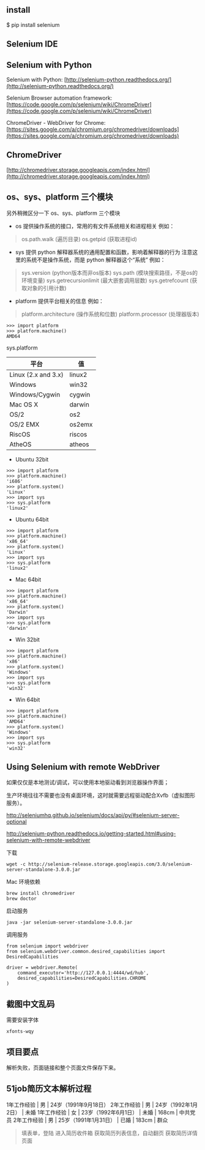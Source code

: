 ## install

$ pip install selenium


## Selenium IDE


## Selenium with Python

Selenium with Python: [http://selenium-python.readthedocs.org/](http://selenium-python.readthedocs.org/)

Selenium Browser automation framework: [https://code.google.com/p/selenium/wiki/ChromeDriver](https://code.google.com/p/selenium/wiki/ChromeDriver)

ChromeDriver - WebDriver for Chrome: [https://sites.google.com/a/chromium.org/chromedriver/downloads](https://sites.google.com/a/chromium.org/chromedriver/downloads)


## ChromeDriver

[http://chromedriver.storage.googleapis.com/index.html](http://chromedriver.storage.googleapis.com/index.html)


## os、sys、platform 三个模块

另外稍微区分一下 os、sys、platform 三个模块

- os 提供操作系统的接口，常用的有文件系统相关和进程相关
例如：
> os.path.walk (遍历目录)
> os.getpid (获取进程id)


- sys 提供 python 解释器系统的通用配置和函数，影响着解释器的行为
注意这里的系统不是操作系统，而是 python 解释器这个“系统”
例如：
> sys.version (python版本而非os版本)
> sys.path (模块搜索路径，不是os的环境变量)
> sys.getrecursionlimit (最大嵌套调用层数)
> sys.getrefcount (获取对象的引用计数)

- platform 提供平台相关的信息
例如：
> platform.architecture (操作系统和位数)
> platform.processor (处理器版本)

```
>>> import platform
>>> platform.machine()
AMD64
```


sys.platform

| 平台 | 值 |
| --- | --- |
| Linux (2.x and 3.x) | linux2 |
| Windows | win32 |
| Windows/Cygwin | cygwin |
| Mac OS X | darwin |
| OS/2 | os2 |
| OS/2 EMX | os2emx |
| RiscOS | riscos |
| AtheOS | atheos |


- Ubuntu 32bit
```
>>> import platform
>>> platform.machine()
'i686'
>>> platform.system()
'Linux'
>>> import sys
>>> sys.platform
'linux2'
```


- Ubuntu 64bit
```
>>> import platform
>>> platform.machine()
'x86_64'
>>> platform.system()
'Linux'
>>> import sys
>>> sys.platform
'linux2'
```


- Mac 64bit
```
>>> import platform
>>> platform.machine()
'x86_64'
>>> platform.system()
'Darwin'
>>> import sys
>>> sys.platform
'darwin'
```

- Win 32bit
```
>>> import platform
>>> platform.machine()
'x86'
>>> platform.system()
'Windows'
>>> import sys
>>> sys.platform
'win32'
```

- Win 64bit
```
>>> import platform
>>> platform.machine()
'AMD64'
>>> platform.system()
'Windows'
>>> import sys
>>> sys.platform
'win32'
```


## Using Selenium with remote WebDriver

如果仅仅是本地测试/调试，可以使用本地驱动看到浏览器操作界面；

生产环境往往不需要也没有桌面环境，这时就需要远程驱动配合Xvfb（虚拟图形服务）。

http://seleniumhq.github.io/selenium/docs/api/py/#selenium-server-optional

http://selenium-python.readthedocs.io/getting-started.html#using-selenium-with-remote-webdriver

下载
```
wget -c http://selenium-release.storage.googleapis.com/3.0/selenium-server-standalone-3.0.0.jar
```

Mac 环境依赖
```
brew install chromedriver
brew doctor
```

启动服务
```
java -jar selenium-server-standalone-3.0.0.jar
```

调用服务
```
from selenium import webdriver
from selenium.webdriver.common.desired_capabilities import DesiredCapabilities

driver = webdriver.Remote(
    command_executor='http://127.0.0.1:4444/wd/hub',
    desired_capabilities=DesiredCapabilities.CHROME
)
```


## 截图中文乱码

需要安装字体
```
xfonts-wqy
```


## 项目要点

解析失败，页面链接和整个页面文件保存下来。



## 51job简历文本解析过程

1年工作经验 | 男 |  24岁（1991年9月18日）
2年工作经验 | 男 |  24岁（1992年1月2日） |  未婚
1年工作经验 | 女 |  23岁（1992年6月1日） |  未婚 |  168cm |  中共党员
2年工作经验 | 男 |  25岁（1991年1月31日） |  已婚 |  183cm |  群众


> 填表单，登陆
> 进入简历收件箱
> 获取简历列表信息，自动翻页
> 获取简历详情页面

